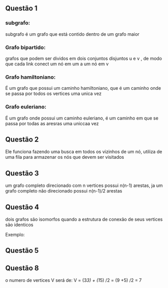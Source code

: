 ## Questão 1
### subgrafo:

subgrafo é um grafo que está contido dentro de um grafo maior

### Grafo bipartido:
grafos que podem ser dividos em dois conjuntos disjuntos u e v , de modo que cada link conect um nó em um a um nó em v


### Grafo hamiltoniano:
É um grafo que possui um caminho hamiltoniano, que é um caminho onde se passa por todos os vertices uma unica vez

### Grafo euleriano:

É um grafo onde possui um caminho euleriano, é um caminho em que se passa por todas as aresras uma uniccaa vez

## Questão 2
Ele funciona fazendo uma busca em todos os vizinhos de um nó, utiliza de uma fila para armazenar os nós que devem ser visitados

## Questão 3
um grafo completo direcionado  com n vertices possui n(n-1) arestas, ja um grafo completo não direcionado possui n(n-1)/2 arestas

## Questão 4
dois grafos são isomorfos quando a estrutura de conexão de seus vertices são identicos 

Exemplo:

     
## Questão 5

## Questão 8
o numero de vertices V será de:
V = (3*3) + (1*5) /2 = (9 +5) /2 = 7



